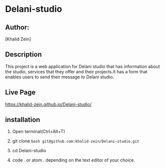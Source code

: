 # Delani-studio
## Author:

[Khalid Zein]

## Description

This project is a web application for Delani studio that has information about the studio, services that they offer and their projects.It has a form that enables users to send their message to Delani studio.

## Live Page

https://khalid-zein.github.io/Delani-studio/

## installation

1. Open terminal(Ctrl+Alt+T)

2. git clone ```bash git@github.com:khalid-zein/Delani-studio.git```

3. cd Delani-studio

4. code . or atom . depending on the text editor of your choice.
